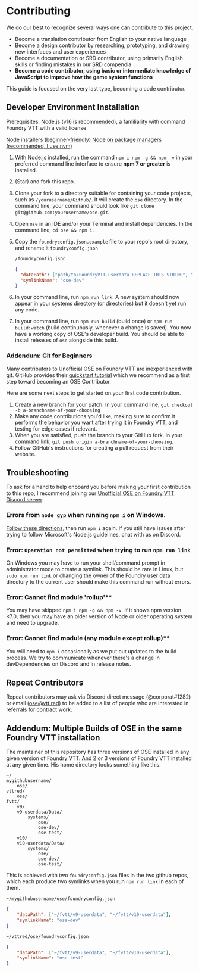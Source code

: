 # Contributing

We do our best to recognize several ways one can contribute to this project.

- Become a translation contributor from English to your native language
- Become a design contributor by researching, prototyping, and drawing new interfaces and user experiences
- Become a documentation or SRD contributor, using primarily English skills or finding mistakes in our SRD compendia
- **Become a code contributor, using basic or intermediate knowledge of JavaScript to improve how the game system functions**

This guide is focused on the very last type, becoming a code contributor.

## Developer Environment Installation

Prerequisites: Node.js (v16 is recommended), a familiarity with command Foundry VTT with a valid license

[Node installers (beginner-friendly)](https://nodejs.org/en/download/)
[Node on package managers (recommended, I use nvm)](https://nodejs.org/en/download/package-manager/#windows)

1. With Node.js installed, run the command `npm i npm -g && npm -v` in your preferred command line interface to ensure **npm 7 or greater** is installed.
1. (Star) and fork this repo.
1. Clone your fork to a directory suitable for containing your code projects, such as `/yourusername/Github/`. It will create the `ose` directory. In the command line, your command should look like `git clone git@github.com:yourusername/ose.git`.
1. Open `ose` in an IDE and/or your Terminal and install dependencies. In the command line, `cd ose && npm i`.
1. Copy the `foundryconfig.json.example` file to your repo's root directory, and rename it `foundryconfig.json`

    `/foundryconfig.json`
    
    ```json
    {
      "dataPath": ["path/to/FoundryVTT-userdata REPLACE THIS STRING", "path/to/FoundryVTT-userdata-if-you-have-multiple OTHERWISE USE ONLY ONE STRING"],
      "symlinkName": "ose-dev"
    }
    ```
    
1. In your command line, run `npm run link`. A new system should now appear in your systems directory (or directories) but it doesn't yet run any code.
1. In your command line, run `npm run build` (build once) or `npm run build:watch` (build continuously, whenever a change is saved). You now have a working copy of OSE's developer build. You should be able to install releases of `ose` alongside this build.

### Addendum: Git for Beginners

Many contributors to Unofficial OSE on Foundry VTT are inexperienced with git. GitHub provides their [quickstart tutorial](https://docs.github.com/en/get-started/quickstart/hello-world) which we recommend as a first step toward becoming an OSE Contributor.

Here are some next steps to get started on your first code contribution. 

1. Create a new branch for your patch. In your command line, `git checkout -b a-branchname-of-your-choosing`
1. Make any code contributions you'd like, making sure to confirm it performs the behavior you want after trying it in Foundry VTT, and testing for edge cases if relevant.
1. When you are satisfied, push the branch to your GitHub fork. In your command link, `git push origin a-branchname-of-your-choosing`.
1. Follow GitHub's instructions for creating a pull request from their website.

## Troubleshooting

To ask for a hand to help onboard you before making your first contribution to this repo, I recommend joining our [Unofficial OSE on Foundry VTT Discord server](https://discord.gg/qGrxRK2yD5).

### Errors from `node gyp` when running `npm i` on Windows.

[Follow these directions](https://github.com/nodejs/node-gyp#on-windows), then run `npm i` again. If you still have issues after trying to follow Microsoft's Node.js guidelines, chat with us on Discord.

### Error: `Operation not permitted` when trying to run `npm run link`

On Windows you may have to run your shell/command prompt in administrator mode to create a symlink. This should be rare in Linux, but `sudo npm run link` or changing the owner of the Foundry user data directory to the current user should make this command run without errors.

### Error: Cannot find module 'rollup'**

You may have skipped `npm i npm -g && npm -v`. If it shows npm version <7.0, then you may have an older version of Node or older operating system and need to upgrade.

### Error: Cannot find module (any module except rollup)**

You will need to `npm i` occasionally as we put out updates to the build process. We try to communicate whenever there's a change in devDependencies on Discord and in release notes.

## Repeat Contributors

Repeat contributors may ask via Discord direct message (@corporat#1282) or email (ose@vtt.red) to be added to a list of people who are interested in referrals for contract work.

## Addendum: Multiple Builds of OSE in the same Foundry VTT installation

The maintainer of this repository has three versions of OSE installed in any given version of Foundry VTT. And 2 or 3 versions of Foundry VTT installed at any given time. His home directory looks something like this.

```console
~/
mygithubusername/
    ose/
vttred/
    ose/
fvtt/
    v9/
    v9-userdata/Data/
        systems/
            ose/
            ose-dev/
            ose-test/
    v10/
    v10-userdata/Data/
        systems/
            ose/
            ose-dev/
            ose-test/
```

This is achieved with two `foundryconfig.json` files in the two github repos, which each produce two symlinks when you run `npm run link` in each of them.

`~/mygithubusername/ose/foundryconfig.json`

```json
{
    "dataPath": ["~/fvtt/v9-userdata", "~/fvtt/v10-userdata"],
    "symlinkName": "ose-dev"
}
```

`~/vttred/ose/foundryconfig.json`

```json
{
    "dataPath": ["~/fvtt/v9-userdata", "~/fvtt/v10-userdata"],
    "symlinkName": "ose-test"
}
```
